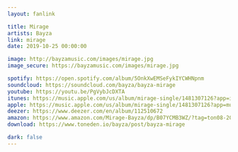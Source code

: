 ```yaml
---
layout: fanlink

title: Mirage
artists: Bayza
link: mirage
date: 2019-10-25 00:00:00

image: http://bayzamusic.com/images/mirage.jpg
image_secure: https://bayzamusic.com/images/mirage.jpg

spotify: https://open.spotify.com/album/5OnkXwEMSeFykIYCWHNpnm
soundcloud: https://soundcloud.com/bayza/bayza-mirage
youtube: https://youtu.be/PgVybJcDXTA
itunes: https://music.apple.com/us/album/mirage-single/1481307126?app=itunes
apple: https://music.apple.com/us/album/mirage-single/1481307126?app=music
deezer: https://www.deezer.com/en/album/112510672
amazon: https://www.amazon.com/Mirage-Bayza/dp/B07YCMB3WZ/?tag=ton08-20
download: https://www.toneden.io/bayza/post/bayza-mirage

dark: false
---
```

